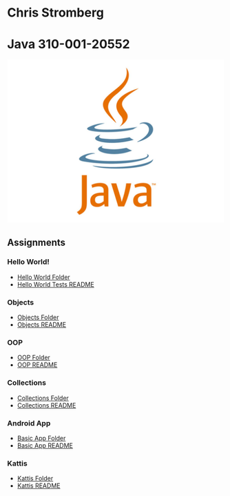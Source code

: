 # Chris Stromberg
# Java 310-001-20552
<p align="center">
<img src="main.jpg"><br/>
</p>

## Assignments

### Hello World!
-   [Hello World Folder](HelloWorld)
-   [Hello World Tests README](HelloWorld/README.md)

### Objects
-   [Objects Folder](Objects)
-   [Objects README](Objects/README.md)

### OOP
- [OOP Folder](OOP)
- [OOP README](OOP/README.md)

### Collections
-   [Collections Folder](Collections)
-   [Collections README](Collections/README.md)

### Android App
-   [Basic App Folder](BasicApp)
-   [Basic App README](BasicApp/README.md)

### Kattis
-   [Kattis Folder](Kattis)
-   [Kattis README](Kattis/README.md)